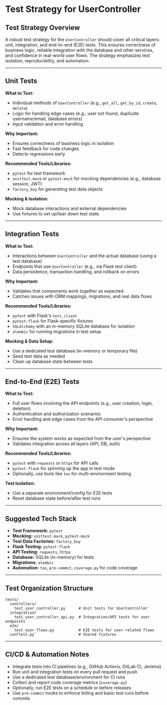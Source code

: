 # Test Strategy for UserController

## Test Strategy Overview
A robust test strategy for the `UserController` should cover all critical layers: unit, integration, and end-to-end (E2E) tests. This ensures correctness of business logic, reliable integration with the database and other services, and confidence in real-world user flows. The strategy emphasizes test isolation, reproducibility, and automation.

---

## Unit Tests
**What to Test:**
- Individual methods of `UserController` (e.g., `get_all`, `get_by_id`, `create`, `delete`)
- Logic for handling edge cases (e.g., user not found, duplicate username/email, database errors)
- Input validation and error handling

**Why Important:**
- Ensures correctness of business logic in isolation
- Fast feedback for code changes
- Detects regressions early

**Recommended Tools/Libraries:**
- `pytest` for test framework
- `unittest.mock` or `pytest-mock` for mocking dependencies (e.g., database session, JWT)
- `factory_boy` for generating test data objects

**Mocking & Isolation:**
- Mock database interactions and external dependencies
- Use fixtures to set up/tear down test state

---

## Integration Tests
**What to Test:**
- Interactions between `UserController` and the actual database (using a test database)
- Endpoints that use `UserController` (e.g., via Flask test client)
- Data persistence, transaction handling, and rollback on errors

**Why Important:**
- Validates that components work together as expected
- Catches issues with ORM mappings, migrations, and real data flows

**Recommended Tools/Libraries:**
- `pytest` with Flask's `test_client`
- `pytest-flask` for Flask-specific fixtures
- `SQLAlchemy` with an in-memory SQLite database for isolation
- `alembic` for running migrations in test setup

**Mocking & Data Setup:**
- Use a dedicated test database (in-memory or temporary file)
- Seed test data as needed
- Clean up database state between tests

---

## End-to-End (E2E) Tests
**What to Test:**
- Full user flows involving the API endpoints (e.g., user creation, login, deletion)
- Authentication and authorization scenarios
- Error handling and edge cases from the API consumer's perspective

**Why Important:**
- Ensures the system works as expected from the user's perspective
- Validates integration across all layers (API, DB, auth)

**Recommended Tools/Libraries:**
- `pytest` with `requests` or `httpx` for API calls
- `pytest-flask` for spinning up the app in test mode
- Optionally, use tools like `tox` for multi-environment testing

**Test Isolation:**
- Use a separate environment/config for E2E tests
- Reset database state before/after test runs

---

## Suggested Tech Stack
- **Test Framework:** `pytest`
- **Mocking:** `unittest.mock`, `pytest-mock`
- **Test Data Factories:** `factory_boy`
- **Flask Testing:** `pytest-flask`
- **API Testing:** `requests`, `httpx`
- **Database:** SQLite (in-memory) for tests
- **Migrations:** `alembic`
- **Automation:** `tox`, `pre-commit`, `coverage.py` for code coverage

---

## Test Organization Structure
```
tests/
  controllers/
    test_user_controller.py      # Unit tests for UserController
  integration/
    test_user_controller_api.py  # Integration/API tests for user endpoints
  e2e/
    test_user_flows.py           # E2E tests for user-related flows
  conftest.py                    # Shared fixtures
```

---

## CI/CD & Automation Notes
- Integrate tests into CI pipelines (e.g., GitHub Actions, GitLab CI, Jenkins)
- Run unit and integration tests on every pull request and push
- Use a dedicated test database/environment for CI runs
- Collect and report code coverage metrics (`coverage.py`)
- Optionally, run E2E tests on a schedule or before releases
- Use `pre-commit` hooks to enforce linting and basic test runs before commits 